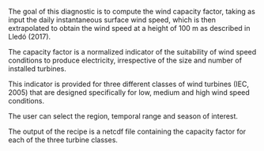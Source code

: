 The goal of this diagnostic is to compute the wind capacity factor, taking as input the daily instantaneous surface wind speed, which is then extrapolated to obtain the wind speed at a height of 100 m as described in Lledó (2017).

The capacity factor is a normalized indicator of the suitability of wind speed conditions to produce electricity, irrespective of the size and number of installed turbines. 

This indicator is provided for three different classes of wind turbines (IEC, 2005) that are designed specifically for low, medium and high wind speed conditions. 

The user can select the region, temporal range and season of interest. 

The output of the recipe is a netcdf file containing the capacity factor for each of the three turbine classes.
